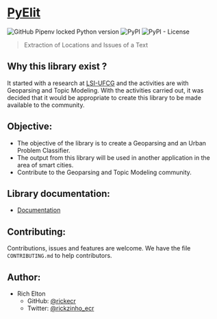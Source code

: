 # [PyElit](https://pypi.org/project/PyElit/)
![GitHub Pipenv locked Python version](https://img.shields.io/github/pipenv/locked/python-version/Rickecr/PyElit)
![PyPI](https://img.shields.io/pypi/v/PyElit)
![PyPI - License](https://img.shields.io/pypi/l/PyElit)
> Extraction of Locations and Issues of a Text

## Why this library exist ?

It started with a research at [LSI-UFCG](https://sites.google.com/view/lsi-ufcg) and the activities are with Geoparsing and Topic Modeling. With the activities carried out, it was decided that it would be appropriate to create this library to be made available to the community.

## Objective:

- The objective of the library is to create a Geoparsing and an Urban Problem Classifier.
- The output from this library will be used in another application in the area of ​​smart cities.
- Contribute to the Geoparsing and Topic Modeling community.

## Library documentation:

- [Documentation](https://rickecr.github.io/PyElit/)

## Contributing:

Contributions, issues and features are welcome. We have the file `CONTRIBUTING.md` to help contributors.

## Author:

- Rich Elton
    - GitHub: [@rickecr](https://github.com/Rickecr)
    - Twitter: [@rickzinho_ecr](https://twitter.com/rickzinho_ecr)
